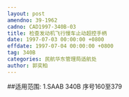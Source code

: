 ```yaml
---
layout: post
amendno: 39-1962
cadno: CAD1997-340B-03
title: 检查发动机飞行慢车止动超控手柄
date: 1997-07-03 00:00:00 +0800
effdate: 1997-07-04 00:00:00 +0800
tag: 340B
categories: 民航华东管理局适航处
author: 郭奕柏
---
```


##适用范围:
1.SAAB 340B 序号160至379

